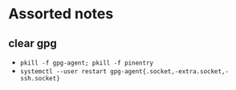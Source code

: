 # Assorted notes

## clear gpg
- ```pkill -f gpg-agent; pkill -f pinentry```
- ```systemctl --user restart gpg-agent{.socket,-extra.socket,-ssh.socket}```
